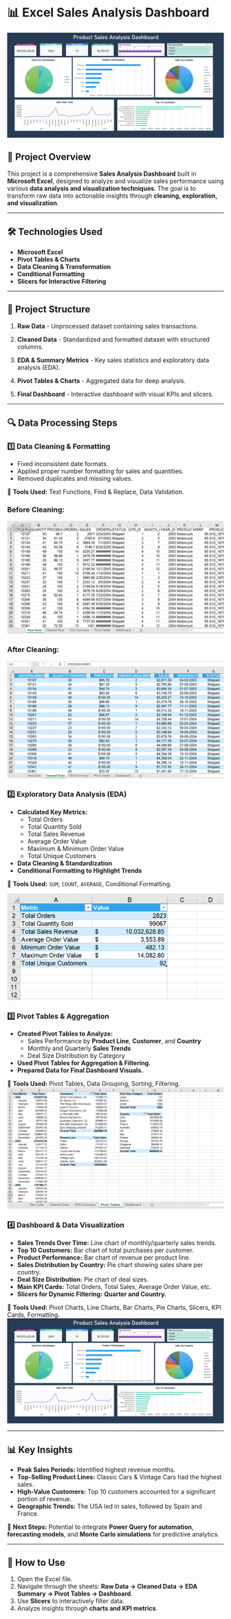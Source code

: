 # 📊 Excel Sales Analysis Dashboard

![Dashboard Overview](images/dashboard_overview.png)

## 📌 Project Overview
This project is a comprehensive **Sales Analysis Dashboard** built in **Microsoft Excel**, designed to analyze and visualize sales performance using various **data analysis and visualization techniques**. The goal is to transform raw data into actionable insights through **cleaning, exploration, and visualization**.

---

## 🛠️ Technologies Used
- **Microsoft Excel**
- **Pivot Tables & Charts**
- **Data Cleaning & Transformation**
- **Conditional Formatting**
- **Slicers for Interactive Filtering**

---

## 📂 Project Structure

1. **Raw Data** - Unprocessed dataset containing sales transactions.
  
2. **Cleaned Data** - Standardized and formatted dataset with structured columns.
  
3. **EDA & Summary Metrics** - Key sales statistics and exploratory data analysis (EDA).
 
4. **Pivot Tables & Charts** - Aggregated data for deep analysis.
  
5. **Final Dashboard** - Interactive dashboard with visual KPIs and slicers.
  
---

## 🔍 Data Processing Steps

### 1️⃣ Data Cleaning & Formatting
- Fixed inconsistent date formats.
- Applied proper number formatting for sales and quantities.
- Removed duplicates and missing values.

📌 **Tools Used:** Text Functions, Find & Replace, Data Validation.

### Before Cleaning:
![Raw Data](images/raw_data.png)

### After Cleaning:
![Data Cleaning](images/cleaned_data.png)

### 2️⃣ Exploratory Data Analysis (EDA)
- **Calculated Key Metrics:**
  - Total Orders
  - Total Quantity Sold
  - Total Sales Revenue
  - Average Order Value
  - Maximum & Minimum Order Value
  - Total Unique Customers
- **Data Cleaning & Standardization**
- **Conditional Formatting to Highlight Trends**

📌 **Tools Used:** `SUM`, `COUNT`, `AVERAGE`, Conditional Formatting.

![EDA Metrics](images/eda_summary_metrics.png)

### 3️⃣ Pivot Tables & Aggregation
- **Created Pivot Tables to Analyze:**
  - Sales Performance by **Product Line**, **Customer**, and **Country**
  - Monthly and Quarterly **Sales Trends**
  - Deal Size Distribution by Category
- **Used Pivot Tables for Aggregation & Filtering.**
- **Prepared Data for Final Dashboard Visuals.**

📌 **Tools Used:** Pivot Tables, Data Grouping, Sorting, Filtering.
![Data Visualization](images/pivot_table.png)

### 4️⃣ Dashboard & Data Visualization
- **Sales Trends Over Time:** Line chart of monthly/quarterly sales trends.
- **Top 10 Customers:** Bar chart of total purchases per customer.
- **Product Performance:** Bar chart of revenue per product line.
- **Sales Distribution by Country:** Pie chart showing sales share per country.
- **Deal Size Distribution:** Pie chart of deal sizes.
- **Main KPI Cards:** Total Orders, Total Sales, Average Order Value, etc.
- **Slicers for Dynamic Filtering:** **Quarter and Country.**

📌 **Tools Used:** Pivot Charts, Line Charts, Bar Charts, Pie Charts, Slicers, KPI Cards, Formatting.
![Dashboard](images/dashboard_overview.png)

---

## 📊 Key Insights
- **Peak Sales Periods:** Identified highest revenue months.
- **Top-Selling Product Lines:** Classic Cars & Vintage Cars had the highest sales.
- **High-Value Customers:** Top 10 customers accounted for a significant portion of revenue.
- **Geographic Trends:** The USA led in sales, followed by Spain and France.

📌 **Next Steps:** Potential to integrate **Power Query for automation**, **forecasting models**, and **Monte Carlo simulations** for predictive analytics.

---

## 🚀 How to Use
1. Open the Excel file.
2. Navigate through the sheets: **Raw Data → Cleaned Data → EDA Summary → Pivot Tables → Dashboard**.
3. Use **Slicers** to interactively filter data.
4. Analyze insights through **charts and KPI metrics**.
